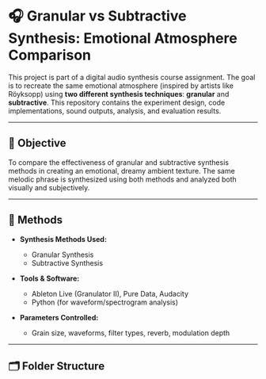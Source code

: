 # 🎧 Granular vs Subtractive Synthesis: Emotional Atmosphere Comparison

This project is part of a digital audio synthesis course assignment. The goal is to recreate the same emotional atmosphere (inspired by artists like Röyksopp) using **two different synthesis techniques**: **granular** and **subtractive**. This repository contains the experiment design, code implementations, sound outputs, analysis, and evaluation results.

---

## 🎯 Objective

To compare the effectiveness of granular and subtractive synthesis methods in creating an emotional, dreamy ambient texture. The same melodic phrase is synthesized using both methods and analyzed both visually and subjectively.

---

## 🧪 Methods

- **Synthesis Methods Used:**
  - Granular Synthesis
  - Subtractive Synthesis

- **Tools & Software:**
  - Ableton Live (Granulator II), Pure Data, Audacity
  - Python (for waveform/spectrogram analysis)

- **Parameters Controlled:**
  - Grain size, waveforms, filter types, reverb, modulation depth

---

## 🗂 Folder Structure

